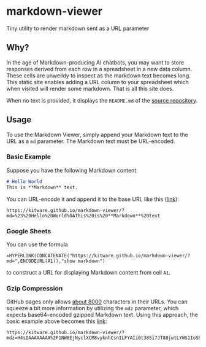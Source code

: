 # markdown-viewer
Tiny utility to render markdown sent as a URL parameter

## Why?

In the age of Markdown-producing AI chatbots, you may want to store responses derived from each row in a spreadsheet in a new data column.
These cells are unweildy to inspect as the markdown text becomes long.
This static site enables adding a URL column to your spreadsheet which when visited will render some markdown. That is all this site does.

When no text is provided, it displays the `README.md` of the [source repository](https://github.com/Kitware/markdown-viewer).

## Usage

To use the Markdown Viewer, simply append your Markdown text to the URL as a `md` parameter. The Markdown text must be URL-encoded.

### Basic Example

Suppose you have the following Markdown content:

```markdown
# Hello World
This is **Markdown** text.
```

You can URL-encode it and append it to the base URL like this ([link](https://kitware.github.io/markdown-viewer/?md=%23%20Hello%20World%0AThis%20is%20**Markdown**%20text)): 

```
https://kitware.github.io/markdown-viewer/?md=%23%20Hello%20World%0AThis%20is%20**Markdown**%20text
```

### Google Sheets

You can use the formula

```
=HYPERLINK(CONCATENATE("https://kitware.github.io/markdown-viewer/?md=",ENCODEURL(A1)),"show markdown")
```

to construct a URL for displaying Markdown content from cell `A1`.

### Gzip Compression

GitHub pages only allows [about 8000](https://stackoverflow.com/a/64565317) characters in their URLs. You can squeeze a bit more information by utilizing the `mdz` parameter, which expects base64-encoded gzipped Markdown text.
Using this approach, the basic example above becomes this [link](https://kitware.github.io/markdown-viewer/?mdz=H4sIAAAAAAAA%2F1NW8EjNyclXCM8vyknhCsnILFYAIi0t38Si7JT88jwtLYWS1IoSPQCudMgjKAAAAA%3D%3D):

```
https://kitware.github.io/markdown-viewer/?mdz=H4sIAAAAAAAA%2F1NW8EjNyclXCM8vyknhCsnILFYAIi0t38Si7JT88jwtLYWS1IoSPQCudMgjKAAAAA%3D%3D
```
